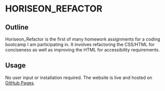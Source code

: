 # HORISEON_REFACTOR

## Outline

Horiseon_Refactor is the first of many homework assignments for a coding bootcamp I am participating in. 
It involves refactoring the CSS/HTML for conciseness as well as improving the HTML for accessibility requirements.

## Usage

No user input or installation required. The website is live and hosted on [GitHub Pages](https://mlkrauz.github.io/Horiseon_Refactor/).